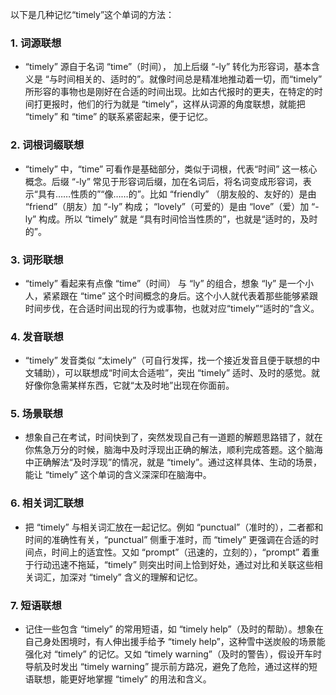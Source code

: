 以下是几种记忆“timely”这个单词的方法：

### 1. 词源联想
 - “timely” 源自于名词 “time”（时间）， 加上后缀 “-ly” 转化为形容词，基本含义是 “与时间相关的、适时的”。就像时间总是精准地推动着一切，而“timely” 所形容的事物也是刚好在合适的时间出现。比如古代报时的更夫，在特定的时间打更报时，他们的行为就是 “timely”，这样从词源的角度联想，就能把 “timely” 和 “time” 的联系紧密起来，便于记忆。

### 2. 词根词缀联想
 - “timely” 中，“time” 可看作是基础部分，类似于词根，代表“时间” 这一核心概念。后缀 “-ly” 常见于形容词后缀，加在名词后，将名词变成形容词，表示“具有……性质的”“像……的”。比如 “friendly” （朋友般的、友好的）是由 “friend”（朋友）加 “-ly” 构成； “lovely”（可爱的）是由 “love”（爱）加 “-ly” 构成。所以 “timely” 就是 “具有时间恰当性质的”，也就是“适时的，及时的”。

### 3. 词形联想
 - “timely” 看起来有点像 “time”（时间） 与 “ly” 的组合，想象 “ly” 是一个小人，紧紧跟在 “time” 这个时间概念的身后。这个小人就代表着那些能够紧跟时间步伐，在合适时间出现的行为或事物，也就对应“timely”“适时的”含义。

### 4. 发音联想
 - “timely” 发音类似 “太imely”（可自行发挥，找一个接近发音且便于联想的中文辅助），可以联想成“时间太合适啦”，突出 “timely” 适时、及时的感觉。就好像你急需某样东西，它就“太及时地”出现在你面前。

### 5. 场景联想
 - 想象自己在考试，时间快到了，突然发现自己有一道题的解题思路错了，就在你焦急万分的时候，脑海中及时浮现出正确的解法，顺利完成答题。这个脑海中正确解法“及时浮现”的情况，就是 “timely”。通过这样具体、生动的场景，能让 “timely” 这个单词的含义深深印在脑海中。

### 6. 相关词汇联想
 - 把 “timely” 与相关词汇放在一起记忆。例如 “punctual”（准时的），二者都和时间的准确性有关，“punctual” 侧重于准时，而 “timely” 更强调在合适的时间点，时间上的适宜性。又如 “prompt”（迅速的，立刻的），“prompt” 着重于行动迅速不拖延，“timely” 则突出时间上恰到好处，通过对比和关联这些相关词汇，加深对 “timely” 含义的理解和记忆。

### 7. 短语联想
 - 记住一些包含 “timely” 的常用短语，如 “timely help”（及时的帮助）。想象在自己身处困境时，有人伸出援手给予 “timely help”，这种雪中送炭般的场景能强化对 “timely” 的记忆。又如 “timely warning”（及时的警告），假设开车时导航及时发出 “timely warning” 提示前方路况，避免了危险，通过这样的短语联想，能更好地掌握 “timely” 的用法和含义。 